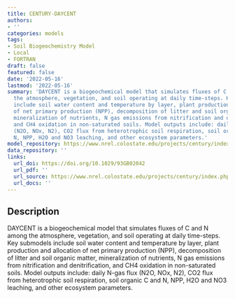 ```yaml
---
title: CENTURY-DAYCENT
authors:
- ''
categories: models
tags:
- Soil Biogeochemistry Model
- Local
- FORTRAN
draft: false
featured: false
date: '2022-05-16'
lastmod: '2022-05-16'
summary: 'DAYCENT is a biogeochemical model that simulates fluxes of C and N among
  the atmosphere, vegetation, and soil operating at daily time-steps. Key submodels
  include soil water content and temperature by layer, plant production and allocation
  of net primary production (NPP), decomposition of litter and soil organic matter,
  mineralization of nutrients, N gas emissions from nitrification and denitrification,
  and CH4 oxidation in non-saturated soils. Model outputs include: daily N-gas flux
  (N2O, NOx, N2), CO2 flux from heterotrophic soil respiration, soil organic C and
  N, NPP, H2O and NO3 leaching, and other ecosystem parameters.'
model_repository: https://www.nrel.colostate.edu/projects/century/index.php
data_repository: ''
links:
  url_doi: https://doi.org/10.1029/93GB02042
  url_pdf: ''
  url_source: https://www.nrel.colostate.edu/projects/century/index.php
  url_docs: ''
---
```


## Description

DAYCENT is a biogeochemical model that simulates fluxes of C and N among the atmosphere, vegetation, and soil operating at daily time-steps. Key submodels include soil water content and temperature by layer, plant production and allocation of net primary production (NPP), decomposition of litter and soil organic matter, mineralization of nutrients, N gas emissions from nitrification and denitrification, and CH4 oxidation in non-saturated soils. Model outputs include: daily N-gas flux (N2O, NOx, N2), CO2 flux from heterotrophic soil respiration, soil organic C and N, NPP, H2O and NO3 leaching, and other ecosystem parameters.

